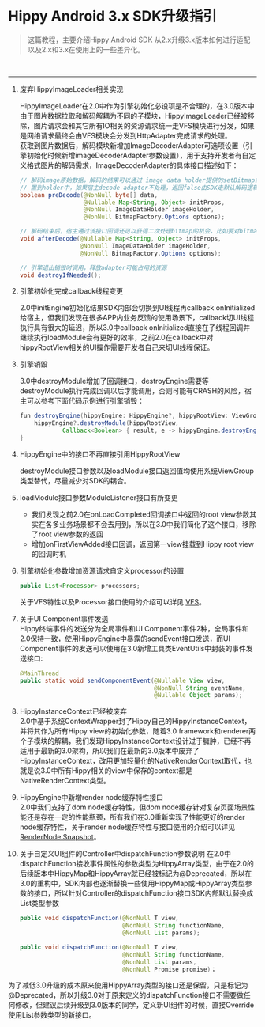 # Hippy Android 3.x SDK升级指引

> 这篇教程，主要介绍Hippy Android SDK 从2.x升级3.x版本如何进行适配以及2.x和3.x在使用上的一些差异化。
</br>

---

1. 废弃HippyImageLoader相关实现

   HippyImageLoader在2.0中作为引擎初始化必设项是不合理的，在3.0版本中由于图片数据拉取和解码解耦为不同的子模块，HippyImageLoader已经被移除，图片请求会和其它所有IO相关的资源请求统一走VFS模块进行分发，如果是网络请求最终会由VFS模块会分发到HttpAdapter完成请求的处理。  
   获取到图片数据后，解码模块新增加ImageDecoderAdapter可选项设置（引擎初始化时候新增imageDecoderAdapter参数设置），用于支持开发者有自定义格式图片的解码需求，ImageDecoderAdapter的具体接口描述如下：

   ```java
   // 解码image原始数据，解码的结果可以通过 image data holder提供的setBitmap或者setDrawable接口
   // 置到holder中，如果宿主decode adapter不处理，返回false由SDK走默认解码逻辑
   boolean preDecode(@NonNull byte[] data, 
                     @Nullable Map<String, Object> initProps,
                     @NonNull ImageDataHolder imageHolder, 
                     @NonNull BitmapFactory.Options options);

   // 解码结束后，宿主通过该接口回调还可以获得二次处理bitmap的机会，比如要对bitmap做高斯模糊。
   void afterDecode(@Nullable Map<String, Object> initProps, 
                    @NonNull ImageDataHolder imageHolder, 
                    @NonNull BitmapFactory.Options options);

   // 引擎退出销毁时调用，释放adapter可能占用的资源
   void destroyIfNeeded();
   ```

2. 引擎初始化完成callback线程变更

   2.0中initEngine初始化结果SDK内部会切换到UI线程再callback onInitialized给宿主，但我们发现在很多APP内业务反馈的使用场景下，callback切UI线程执行具有很大的延迟，所以3.0中callback onInitialized直接在子线程回调并继续执行loadModule会有更好的效率，之前2.0在callback中对hippyRootView相关的UI操作需要开发者自己来切UI线程保证。

3. 引擎销毁

    3.0中destroyModule增加了回调接口，destroyEngine需要等destroyModule执行完成回调以后才能调用，否则可能有CRASH的风险，宿主可以参考下面代码示例进行引擎销毁：

    ```java
    fun destroyEngine(hippyEngine: HippyEngine?, hippyRootView: ViewGroup?) {
        hippyEngine?.destroyModule(hippyRootView,
                Callback<Boolean> { result, e -> hippyEngine.destroyEngine() })
    }
    ```

4. HippyEngine中的接口不再直接引用HippyRootView

    destroyModule接口参数以及loadModule接口返回值均使用系统ViewGroup类型替代，尽量减少对SDK的耦合。

5. loadModule接口参数ModuleListener接口有所变更
   - 我们发现之前2.0在onLoadCompleted回调接口中返回的root view参数其实在各多业务场景都不会去用到，所以在3.0中我们简化了这个接口，移除了root view参数的返回
   - 增加onFirstViewAdded接口回调，返回第一view挂载到Hippy root view的回调时机

6. 引擎初始化参数增加资源请求自定义processor的设置

    ```java
    public List<Processor> processors;
    ```

    关于VFS特性以及Processor接口使用的介绍可以详见 [VFS](feature/feature3.0/vfs.md)。

7. 关于UI Component事件发送  
   Hippy终端事件的发送分为全局事件和UI Component事件2种，全局事件和2.0保持一致，使用HippyEngine中暴露的sendEvent接口发送，而UI Component事件的发送可以使用在3.0新增工具类EventUtils中封装的事件发送接口:

    ```java
    @MainThread
    public static void sendComponentEvent(@Nullable View view, 
                                          @NonNull String eventName,
                                          @Nullable Object params);
    ```

8. HippyInstanceContext已经被废弃  
   2.0中基于系统ContextWrapper封了Hippy自己的HippyInstanceContext，并将其作为所有Hippy view的初始化参数，随着3.0 framework和renderer两个子模块的解耦，我们发现HippyInstanceContext设计过于臃肿，已经不再适用于最新的3.0架构，所以我们在最新的3.0版本中废弃了HippyInstanceContext，改用更加轻量化的NativeRenderContext取代，也就是说3.0中所有Hippy相关的view中保存的context都是NativeRenderContext类型。

9. HippyEngine中新增render node缓存特性接口  
   2.0中我们支持了dom node缓存特性，但dom node缓存针对复杂页面场景性能还是存在一定的性能瓶颈，所有我们在3.0重新实现了性能更好的render node缓存特性，关于render node缓存特性与接口使用的介绍可以详见 [RenderNode Snapshot](feature/feature3.0/render-node-snapshot.md)。

10. 关于自定义UI组件的Controller中dispatchFunction参数说明
    在2.0中dispatchFunction接收事件属性的参数类型为HippyArray类型，由于在2.0的后续版本中HippyMap和HippyArray就已经被标记为@Deprecated，所以在3.0的重构中，SDK内部也逐渐替换一些使用HippyMap或HippyArray类型参数的接口，所以针对Controller的dispatchFunction接口SDK内部默认替换成List类型参数

    ```java
    public void dispatchFunction(@NonNull T view, 
                                 @NonNull String functionName,
                                 @NonNull List params);

    public void dispatchFunction(@NonNull T view, 
                                 @NonNull String functionName,
                                 @NonNull List params, 
                                 @NonNull Promise promise)；                             
    ```

   为了减低3.0升级的成本原来使用HippyArray类型的接口还是保留，只是标记为@Deprecated，所以升级3.0对于原来定义的dispatchFunction接口不需要做任何修改，但建议后续升级到3.0版本的同学，定义新UI组件的时候，直接Override使用List参数类型的新接口。
